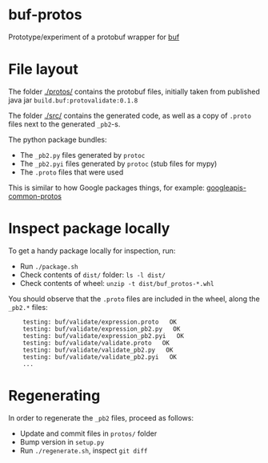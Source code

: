 # buf-protos

Prototype/experiment of a protobuf wrapper for [buf](https://buf.build/product/bsr)


# File layout

The folder [./protos/](./protos) contains the protobuf files, initially taken from published
java jar `build.buf:protovalidate:0.1.8`

The folder [./src/](./src) contains the generated code, as well as a copy of `.proto` files
next to the generated `_pb2`-s.

The python package bundles:
- The `_pb2.py` files generated by `protoc`
- The `_pb2.pyi` files generated by `protoc` (stub files for mypy)
- The `.proto` files that were used

This is similar to how Google packages things,
for example: [googleapis-common-protos](https://pypi.org/project/googleapis-common-protos/)


# Inspect package locally

To get a handy package locally for inspection, run:

- Run `./package.sh`
- Check contents of `dist/` folder: `ls -l dist/`
- Check contents of wheel: `unzip -t dist/buf_protos-*.whl`

You should observe that the `.proto` files are included in the wheel, along the `_pb2.*` files:

```
    testing: buf/validate/expression.proto   OK
    testing: buf/validate/expression_pb2.py   OK
    testing: buf/validate/expression_pb2.pyi   OK
    testing: buf/validate/validate.proto   OK
    testing: buf/validate/validate_pb2.py   OK
    testing: buf/validate/validate_pb2.pyi   OK
    ...
```

# Regenerating

In order to regenerate the `_pb2` files, proceed as follows:

- Update and commit files in `protos/` folder
- Bump version in `setup.py`
- Run `./regenerate.sh`, inspect `git diff`
